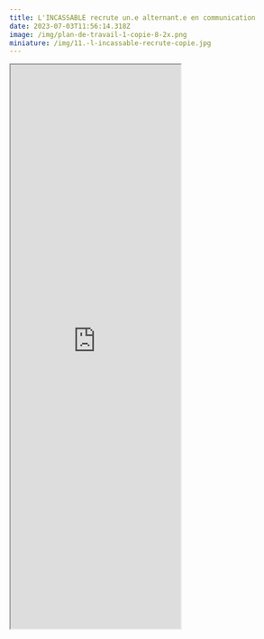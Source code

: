 ```yaml
---
title: L'INCASSABLE recrute un.e alternant.e en communication
date: 2023-07-03T11:56:14.318Z
image: /img/plan-de-travail-1-copie-8-2x.png
miniature: /img/11.-l-incassable-recrute-copie.jpg
---
```

<iframe style="margin:auto;" src="https://lincassable.com/files/UN%20OU%20UNE%20ALTERNANTE%20CHARG%C3%89%20DE%20COMMUNICATION.pdf" width="60%" height="1000px"> </iframe>